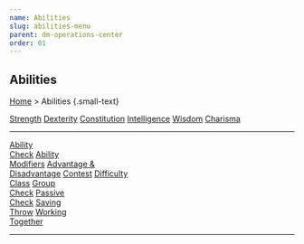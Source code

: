 ```yaml
---
name: Abilities
slug: abilities-menu
parent: dm-operations-center
order: 01
---
```


## Abilities
[Home](dm-operations-center) > Abilities {.small-text}

<div class="menu-container">
    <a href="strength">Strength</a>
    <a href="dexterity">Dexterity</a>
    <a href="constitution">Constitution</a>
    <a href="intelligence">Intelligence</a>
    <a href="wisdom">Wisdom</a>
    <a href="charisma">Charisma</a>
</div>
<hr/>
<div class="menu-container">
    <a href="ability-check">Ability<br/> Check</a>
    <a href="ability-modifier">Ability<br/> Modifiers</a>
    <a href="advantage-and-disadvantage">Advantage &<br/> Disadvantage</a>
    <a href="contest">Contest</a>
    <a href="difficulty-class">Difficulty<br/> Class</a>
    <a href="group-check">Group<br/> Check</a>
    <a href="passive-check">Passive<br/> Check</a>
    <a href="saving-throw">Saving<br/> Throw</a>
    <a href="working-together">Working<br/> Together</a>
</div>
<hr/>